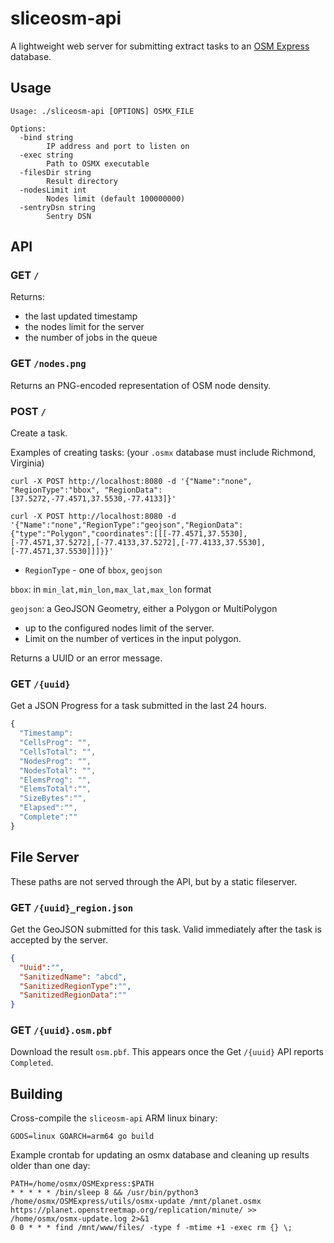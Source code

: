 # sliceosm-api

A lightweight web server for submitting extract tasks to an [OSM Express](http://github.com/bdon/OSMExpress) database.

## Usage

```
Usage: ./sliceosm-api [OPTIONS] OSMX_FILE

Options:
  -bind string
        IP address and port to listen on
  -exec string
        Path to OSMX executable
  -filesDir string
        Result directory
  -nodesLimit int
        Nodes limit (default 100000000)
  -sentryDsn string
        Sentry DSN
```

## API

### GET `/`

Returns:

- the last updated timestamp
- the nodes limit for the server
- the number of jobs in the queue

### GET `/nodes.png`

Returns an PNG-encoded representation of OSM node density.

### POST `/`

Create a task.

Examples of creating tasks: (your `.osmx` database must include Richmond, Virginia)

```
curl -X POST http://localhost:8080 -d '{"Name":"none", "RegionType":"bbox", "RegionData":[37.5272,-77.4571,37.5530,-77.4133]}'

curl -X POST http://localhost:8080 -d '{"Name":"none","RegionType":"geojson","RegionData":{"type":"Polygon","coordinates":[[[-77.4571,37.5530],[-77.4571,37.5272],[-77.4133,37.5272],[-77.4133,37.5530],[-77.4571,37.5530]]]}}'
```

- `RegionType` - one of `bbox`, `geojson`

`bbox`: in `min_lat,min_lon,max_lat,max_lon` format

`geojson`: a GeoJSON Geometry, either a Polygon or MultiPolygon 

* up to the configured nodes limit of the server.
* Limit on the number of vertices in the input polygon.

Returns a UUID or an error message.

### GET `/{uuid}`

Get a JSON Progress for a task submitted in the last 24 hours.

```js
{
  "Timestamp": 
  "CellsProg": "",
  "CellsTotal": "",
  "NodesProg": "",
  "NodesTotal": "",
  "ElemsProg": "",
  "ElemsTotal":"",
  "SizeBytes":"",
  "Elapsed":"",
  "Complete":""
}
```

## File Server

These paths are not served through the API, but by a static fileserver.

### GET `/{uuid}_region.json`

Get the GeoJSON submitted for this task. Valid immediately after the task is accepted by the server.

```json
{
  "Uuid":"",
  "SanitizedName": "abcd",
  "SanitizedRegionType":"",
  "SanitizedRegionData":""
}
```

### GET `/{uuid}.osm.pbf`

Download the result `osm.pbf`. This appears once the Get `/{uuid}` API reports `Completed`.

## Building

Cross-compile the `sliceosm-api` ARM linux binary:

```
GOOS=linux GOARCH=arm64 go build
```

Example crontab for updating an osmx database and cleaning up results older than one day:

```
PATH=/home/osmx/OSMExpress:$PATH
* * * * * /bin/sleep 8 && /usr/bin/python3 /home/osmx/OSMExpress/utils/osmx-update /mnt/planet.osmx https://planet.openstreetmap.org/replication/minute/ >> /home/osmx/osmx-update.log 2>&1
0 0 * * * find /mnt/www/files/ -type f -mtime +1 -exec rm {} \;
```
